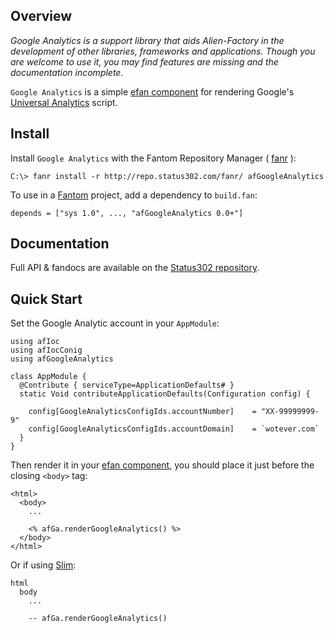## Overview 

*Google Analytics is a support library that aids Alien-Factory in the development of other libraries, frameworks and applications. Though you are welcome to use it, you may find features are missing and the documentation incomplete.*

`Google Analytics` is a simple [efan component](http://www.fantomfactory.org/pods/afEfanXtra) for rendering Google's [Universal Analytics](https://support.google.com/analytics/answer/2790010) script.

## Install 

Install `Google Analytics` with the Fantom Repository Manager ( [fanr](http://fantom.org/doc/docFanr/Tool.html#install) ):

    C:\> fanr install -r http://repo.status302.com/fanr/ afGoogleAnalytics

To use in a [Fantom](http://fantom.org/) project, add a dependency to `build.fan`:

    depends = ["sys 1.0", ..., "afGoogleAnalytics 0.0+"]

## Documentation 

Full API & fandocs are available on the [Status302 repository](http://repo.status302.com/doc/afGoogleAnalytics/).

## Quick Start 

Set the Google Analytic account in your `AppModule`:

```
using afIoc
using afIocConig
using afGoogleAnalytics

class AppModule {
  @Contribute { serviceType=ApplicationDefaults# }
  static Void contributeApplicationDefaults(Configuration config) {

    config[GoogleAnalyticsConfigIds.accountNumber]    = "XX-99999999-9"
    config[GoogleAnalyticsConfigIds.accountDomain]    = `wotever.com`
  }
}
```

Then render it in your [efan component](http://www.fantomfactory.org/pods/afEfanXtra), you should place it just before the closing `<body>` tag:

```
<html>
  <body>
    ...

    <% afGa.renderGoogleAnalytics() %>
  </body>
</html>
```

Or if using [Slim](http://www.fantomfactory.org/pods/afSlim):

```
html
  body
    ...

    -- afGa.renderGoogleAnalytics()
```

